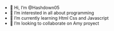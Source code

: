 - 👋 Hi, I’m @Hashdown05
- 👀 I’m interested in all about programming
- 🌱 I’m currently learning Html Css and Javascript
- 💞️ I’m looking to collaborate on Amy proyect 
